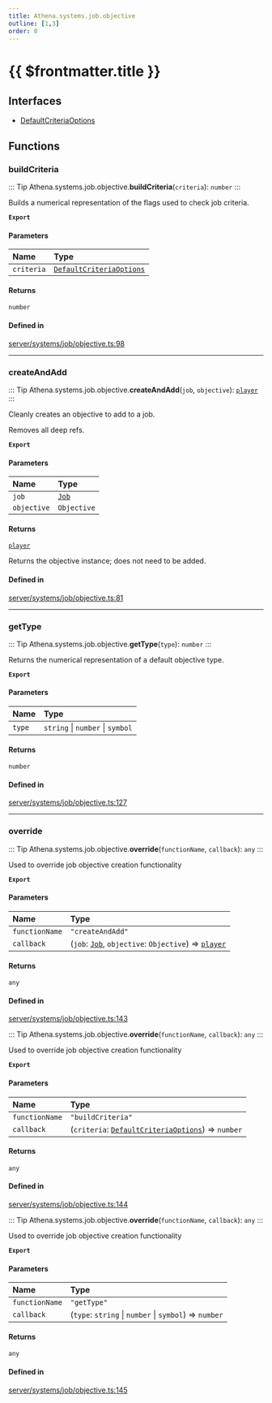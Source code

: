 ```yaml
---
title: Athena.systems.job.objective
outline: [1,3]
order: 0
---
```


# {{ $frontmatter.title }}


## Interfaces

- [DefaultCriteriaOptions](../interfaces/server_systems_job_objective_DefaultCriteriaOptions.md)

## Functions

### buildCriteria

::: Tip
Athena.systems.job.objective.**buildCriteria**(`criteria`): `number`
:::

Builds a numerical representation of the flags used to check job criteria.

**`Export`**

#### Parameters

| Name | Type |
| :------ | :------ |
| `criteria` | [`DefaultCriteriaOptions`](../interfaces/server_systems_job_objective_DefaultCriteriaOptions.md) |

#### Returns

`number`

#### Defined in

[server/systems/job/objective.ts:98](https://github.com/Stuyk/altv-athena/blob/6013452/src/core/server/systems/job/objective.ts#L98)

___

### createAndAdd

::: Tip
Athena.systems.job.objective.**createAndAdd**(`job`, `objective`): [`player`](server_config.md#player)
:::

Cleanly creates an objective to add to a job.

Removes all deep refs.

**`Export`**

#### Parameters

| Name | Type |
| :------ | :------ |
| `job` | [`Job`](../classes/server_systems_job_system_Job.md) |
| `objective` | `Objective` |

#### Returns

[`player`](server_config.md#player)

Returns the objective instance; does not need to be added.

#### Defined in

[server/systems/job/objective.ts:81](https://github.com/Stuyk/altv-athena/blob/6013452/src/core/server/systems/job/objective.ts#L81)

___

### getType

::: Tip
Athena.systems.job.objective.**getType**(`type`): `number`
:::

Returns the numerical representation of a default objective type.

**`Export`**

#### Parameters

| Name | Type |
| :------ | :------ |
| `type` | `string` \| `number` \| `symbol` |

#### Returns

`number`

#### Defined in

[server/systems/job/objective.ts:127](https://github.com/Stuyk/altv-athena/blob/6013452/src/core/server/systems/job/objective.ts#L127)

___

### override

::: Tip
Athena.systems.job.objective.**override**(`functionName`, `callback`): `any`
:::

Used to override job objective creation functionality

**`Export`**

#### Parameters

| Name | Type |
| :------ | :------ |
| `functionName` | ``"createAndAdd"`` |
| `callback` | (`job`: [`Job`](../classes/server_systems_job_system_Job.md), `objective`: `Objective`) => [`player`](server_config.md#player) |

#### Returns

`any`

#### Defined in

[server/systems/job/objective.ts:143](https://github.com/Stuyk/altv-athena/blob/6013452/src/core/server/systems/job/objective.ts#L143)

::: Tip
Athena.systems.job.objective.**override**(`functionName`, `callback`): `any`
:::

Used to override job objective creation functionality

**`Export`**

#### Parameters

| Name | Type |
| :------ | :------ |
| `functionName` | ``"buildCriteria"`` |
| `callback` | (`criteria`: [`DefaultCriteriaOptions`](../interfaces/server_systems_job_objective_DefaultCriteriaOptions.md)) => `number` |

#### Returns

`any`

#### Defined in

[server/systems/job/objective.ts:144](https://github.com/Stuyk/altv-athena/blob/6013452/src/core/server/systems/job/objective.ts#L144)

::: Tip
Athena.systems.job.objective.**override**(`functionName`, `callback`): `any`
:::

Used to override job objective creation functionality

**`Export`**

#### Parameters

| Name | Type |
| :------ | :------ |
| `functionName` | ``"getType"`` |
| `callback` | (`type`: `string` \| `number` \| `symbol`) => `number` |

#### Returns

`any`

#### Defined in

[server/systems/job/objective.ts:145](https://github.com/Stuyk/altv-athena/blob/6013452/src/core/server/systems/job/objective.ts#L145)
